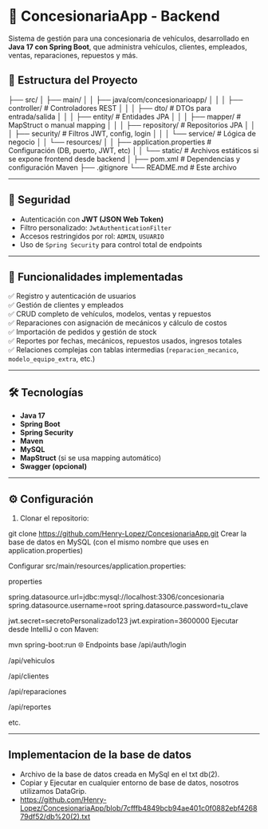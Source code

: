 # 🚗 ConcesionariaApp - Backend

Sistema de gestión para una concesionaria de vehículos, desarrollado en **Java 17 con Spring Boot**, que administra vehículos, clientes, empleados, ventas, reparaciones, repuestos y más.

## 🧱 Estructura del Proyecto

├── src/
│ ├── main/
│ │ ├── java/com/concesionarioapp/
│ │ │ ├── controller/ # Controladores REST
│ │ │ ├── dto/ # DTOs para entrada/salida
│ │ │ ├── entity/ # Entidades JPA
│ │ │ ├── mapper/ # MapStruct o manual mapping
│ │ │ ├── repository/ # Repositorios JPA
│ │ │ ├── security/ # Filtros JWT, config, login
│ │ │ └── service/ # Lógica de negocio
│ │ └── resources/
│ │ ├── application.properties # Configuración (DB, puerto, JWT, etc)
│ │ └── static/ # Archivos estáticos si se expone frontend desde backend
│
├── pom.xml # Dependencias y configuración Maven
├── .gitignore
└── README.md # Este archivo

---

## 🔐 Seguridad

- Autenticación con **JWT (JSON Web Token)**
- Filtro personalizado: `JwtAuthenticationFilter`
- Accesos restringidos por rol: `ADMIN`, `USUARIO`
- Uso de `Spring Security` para control total de endpoints

---

## 🧠 Funcionalidades implementadas

✅ Registro y autenticación de usuarios  
✅ Gestión de clientes y empleados  
✅ CRUD completo de vehículos, modelos, ventas y repuestos  
✅ Reparaciones con asignación de mecánicos y cálculo de costos  
✅ Importación de pedidos y gestión de stock  
✅ Reportes por fechas, mecánicos, repuestos usados, ingresos totales  
✅ Relaciones complejas con tablas intermedias (`reparacion_mecanico`, `modelo_equipo_extra`, etc.)

---

## 🛠 Tecnologías

- **Java 17**
- **Spring Boot**
- **Spring Security**
- **Maven**
- **MySQL**
- **MapStruct** (si se usa mapping automático)
- **Swagger (opcional)**

---

## ⚙️ Configuración

1. Clonar el repositorio:

git clone https://github.com/Henry-Lopez/ConcesionariaApp.git
Crear la base de datos en MySQL (con el mismo nombre que uses en application.properties)

Configurar src/main/resources/application.properties:

properties

spring.datasource.url=jdbc:mysql://localhost:3306/concesionaria
spring.datasource.username=root
spring.datasource.password=tu_clave

jwt.secret=secretoPersonalizado123
jwt.expiration=3600000
Ejecutar desde IntelliJ o con Maven:

mvn spring-boot:run
🌐 Endpoints base
/api/auth/login

/api/vehiculos

/api/clientes

/api/reparaciones

/api/reportes

etc.

---
## Implementacion de la base de datos

- Archivo de la base de datos creada en MySql en el txt db(2).
- Copiar y Ejecutar en cualquier entorno de base de datos, nosotros utilizamos DataGrip.
- https://github.com/Henry-Lopez/ConcesionariaApp/blob/7cfffb4849bcb94ae401c0f0882ebf426879df52/db%20(2).txt
